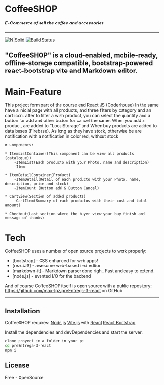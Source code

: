 # CoffeeSHOP
##### _E-Commerce of sell the coffee and accessories_
---
[![N|Solid](https://cldup.com/dTxpPi9lDf.thumb.png)](https://nodesource.com/products/nsolid)
[![Build Status](https://travis-ci.org/joemccann/dillinger.svg?branch=master)](https://app.travis-ci.com/github/max-lpz/preEntrega-3-react)
## "CoffeeSHOP" is a cloud-enabled, mobile-ready, offline-storage compatible, bootstrap-powered react-bootstrap vite and Markdown editor.


# Main-Feature
This project form part of the course end React JS (Coderhouse)
In the same have a inicial page with all products,
and three filters by category and an cart icon.
after to filter a wish product, you can select the quantity and a button for add and other button for cancel the same.
When you add a product, are added to "LocalStorage" and When buy products are added to data bases (Firebase).
As long as they have stock, otherwise be are notification with a notification in color red, without stock

    # Components:
    
    * ItemListContainer(This component can be view all products (catalogue))
        -ItemList(Each producto with your Photo, name and description)
        -Item
        
    * ItemDetailContainer(Product)
        -ItemDetail(Detail of each producto with your Photo, name, description, price and stock)
        -ItemCount (Button add & Button Cancel)
        
    * CartView(Section of added products)
        -CartItem(Summary of each productos with their cost and total amount)
        
    * Checkout(Last section where the buyer view your buy finish and message of thanks)

# Tech
CoffeeSHOP uses a number of open source projects to work properly:
- [bootstrap] - CSS enhanced for web apps!
- [reactJS] - awesome web-based text editor
- [markdown-it] - Markdown parser done right. Fast and easy to extend.
- [node.js] - evented I/O for the backend

And of course CoffeeSHOP itself is open source with a public repository: https://github.com/max-lpz/preEntrega-3-react on GitHub

---
## Installation

CoffeeSHOP requires:
    [Node.js](https://nodejs.org/)
    [Vite.js](https://vitejs.dev/) with [React](https://vitejs.dev/)
    [React Bootstrap](https://react-bootstrap.netlify.app/)

Install the dependencies and devDependencies and start the server.

```sh
clone proyect in a folder in your pc
cd preEntrega-3-react
npm i
```

## License
Free - OpenSource

